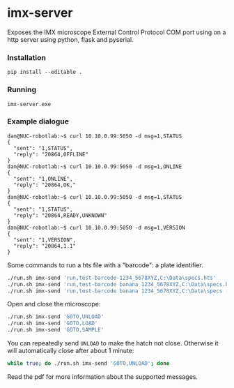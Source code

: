 # imx-server

Exposes the IMX microscope External Control Protocol COM port using on a
http server using python, flask and pyserial.

### Installation

```
pip install --editable .
```

### Running

```
imx-server.exe
```

### Example dialogue

```
dan@NUC-robotlab:~$ curl 10.10.0.99:5050 -d msg=1,STATUS
{
  "sent": "1,STATUS",
  "reply": "20864,OFFLINE"
}
dan@NUC-robotlab:~$ curl 10.10.0.99:5050 -d msg=1,ONLINE
{
  "sent": "1,ONLINE",
  "reply": "20864,OK,"
}
dan@NUC-robotlab:~$ curl 10.10.0.99:5050 -d msg=1,STATUS
{
  "sent": "1,STATUS",
  "reply": "20864,READY,UNKNOWN"
}
dan@NUC-robotlab:~$ curl 10.10.0.99:5050 -d msg=1,VERSION
{
  "sent": "1,VERSION",
  "reply": "20864,1.1"
}
```

Some commands to run a hts file with a "barcode": a plate identifier.

```sh
./run.sh imx-send 'run,test-barcode-1234_5678XYZ,C:\Data\specs.hts'
./run.sh imx-send 'run,test-barcode banana 1234_5678XYZ,C:\Data\specs.hts'
./run.sh imx-send 'run,test-barcode banana 1234_5678XYZ,C:\Data\specs - Copy.hts'
```

Open and close the microscope:

```sh
./run.sh imx-send 'GOTO,UNLOAD'
./run.sh imx-send 'GOTO,LOAD'
./run.sh imx-send 'GOTO,SAMPLE'
```

You can repeatedly send `UNLOAD` to make the hatch not close. Otherwise it
will automatically close after about 1 minute:

```sh
while true; do ./run.sh imx-send 'GOTO,UNLOAD'; done
```

Read the pdf for more information about the supported messages.
